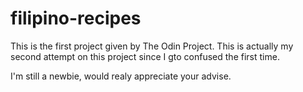 # filipino-recipes

This is the first project given by The Odin Project.
This is actually my second attempt on this project since I gto confused the first time.

I'm still a newbie, would realy appreciate your advise.